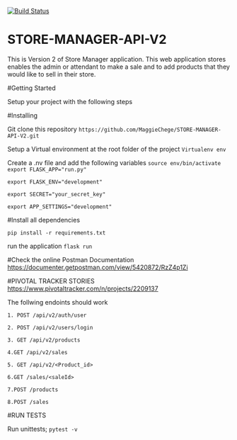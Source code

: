 
[![Build Status](https://travis-ci.org/MaggieChege/STORE-MANAGER-API-V2.svg?branch=develop)](https://travis-ci.org/MaggieChege/STORE-MANAGER-API-V2)


# STORE-MANAGER-API-V2
This is Version 2 of Store Manager application. This web application stores enables the admin or attendant to make a sale and to add products that they would like to sell in their store.



#Getting Started

Setup your project  with the following steps

#Installing

Git clone this repository
``` https://github.com/MaggieChege/STORE-MANAGER-API-V2.git ```

Setup a Virtual environment at the root folder of the project
``` Virtualenv env ```

Create a .nv file and add the following variables 
``` source env/bin/activate ``` 
``` export FLASK_APP="run.py" ```

``` export FLASK_ENV="development" ```

``` export SECRET="your_secret_key" ```

``` export APP_SETTINGS="development" ```


#Install all dependencies

``` pip install -r requirements.txt ```

run the application ``` flask run ```


#Check the online Postman Documentation
https://documenter.getpostman.com/view/5420872/RzZ4p1Zi

#PIVOTAL TRACKER STORIES
https://www.pivotaltracker.com/n/projects/2209137

The follwing endoints should work

``` 1. POST /api/v2/auth/user ```


``` 2. POST /api/v2/users/login ```


``` 3. GET /api/v2/products ```


``` 4.GET /api/v2/sales ```


``` 5. GET /api/v2/<Product_id> ```


``` 6.GET /sales/<saleId> ```



``` 7.POST /products ```



``` 8.POST /sales ```


#RUN TESTS

Run unittests; ``` pytest -v ```
